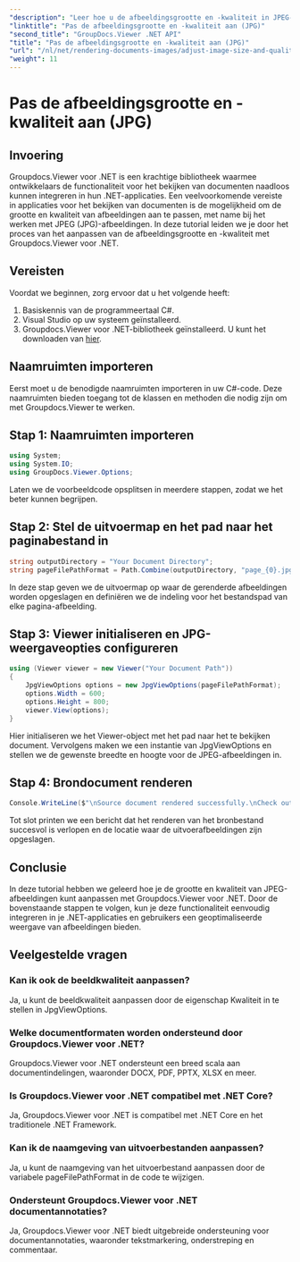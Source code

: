 ```yaml
---
"description": "Leer hoe u de afbeeldingsgrootte en -kwaliteit in JPEG-formaat kunt optimaliseren met Groupdocs.Viewer voor .NET. Verbeter de weergave van uw documenten."
"linktitle": "Pas de afbeeldingsgrootte en -kwaliteit aan (JPG)"
"second_title": "GroupDocs.Viewer .NET API"
"title": "Pas de afbeeldingsgrootte en -kwaliteit aan (JPG)"
"url": "/nl/net/rendering-documents-images/adjust-image-size-and-quality-jpg/"
"weight": 11
---
```


# Pas de afbeeldingsgrootte en -kwaliteit aan (JPG)

## Invoering
Groupdocs.Viewer voor .NET is een krachtige bibliotheek waarmee ontwikkelaars de functionaliteit voor het bekijken van documenten naadloos kunnen integreren in hun .NET-applicaties. Een veelvoorkomende vereiste in applicaties voor het bekijken van documenten is de mogelijkheid om de grootte en kwaliteit van afbeeldingen aan te passen, met name bij het werken met JPEG (JPG)-afbeeldingen. In deze tutorial leiden we je door het proces van het aanpassen van de afbeeldingsgrootte en -kwaliteit met Groupdocs.Viewer voor .NET.
## Vereisten
Voordat we beginnen, zorg ervoor dat u het volgende heeft:
1. Basiskennis van de programmeertaal C#.
2. Visual Studio op uw systeem geïnstalleerd.
3. Groupdocs.Viewer voor .NET-bibliotheek geïnstalleerd. U kunt het downloaden van [hier](https://releases.groupdocs.com/viewer/net/).

## Naamruimten importeren
Eerst moet u de benodigde naamruimten importeren in uw C#-code. Deze naamruimten bieden toegang tot de klassen en methoden die nodig zijn om met Groupdocs.Viewer te werken.
## Stap 1: Naamruimten importeren
```csharp
using System;
using System.IO;
using GroupDocs.Viewer.Options;
```

Laten we de voorbeeldcode opsplitsen in meerdere stappen, zodat we het beter kunnen begrijpen.
## Stap 2: Stel de uitvoermap en het pad naar het paginabestand in
```csharp
string outputDirectory = "Your Document Directory";
string pageFilePathFormat = Path.Combine(outputDirectory, "page_{0}.jpg");
```
In deze stap geven we de uitvoermap op waar de gerenderde afbeeldingen worden opgeslagen en definiëren we de indeling voor het bestandspad van elke pagina-afbeelding.
## Stap 3: Viewer initialiseren en JPG-weergaveopties configureren
```csharp
using (Viewer viewer = new Viewer("Your Document Path"))
{
    JpgViewOptions options = new JpgViewOptions(pageFilePathFormat);
    options.Width = 600;
    options.Height = 800;
    viewer.View(options);
}
```
Hier initialiseren we het Viewer-object met het pad naar het te bekijken document. Vervolgens maken we een instantie van JpgViewOptions en stellen we de gewenste breedte en hoogte voor de JPEG-afbeeldingen in.
## Stap 4: Brondocument renderen
```csharp
Console.WriteLine($"\nSource document rendered successfully.\nCheck output in {outputDirectory}.");
```
Tot slot printen we een bericht dat het renderen van het bronbestand succesvol is verlopen en de locatie waar de uitvoerafbeeldingen zijn opgeslagen.

## Conclusie
In deze tutorial hebben we geleerd hoe je de grootte en kwaliteit van JPEG-afbeeldingen kunt aanpassen met Groupdocs.Viewer voor .NET. Door de bovenstaande stappen te volgen, kun je deze functionaliteit eenvoudig integreren in je .NET-applicaties en gebruikers een geoptimaliseerde weergave van afbeeldingen bieden.
## Veelgestelde vragen
### Kan ik ook de beeldkwaliteit aanpassen?
Ja, u kunt de beeldkwaliteit aanpassen door de eigenschap Kwaliteit in te stellen in JpgViewOptions.
### Welke documentformaten worden ondersteund door Groupdocs.Viewer voor .NET?
Groupdocs.Viewer voor .NET ondersteunt een breed scala aan documentindelingen, waaronder DOCX, PDF, PPTX, XLSX en meer.
### Is Groupdocs.Viewer voor .NET compatibel met .NET Core?
Ja, Groupdocs.Viewer voor .NET is compatibel met .NET Core en het traditionele .NET Framework.
### Kan ik de naamgeving van uitvoerbestanden aanpassen?
Ja, u kunt de naamgeving van het uitvoerbestand aanpassen door de variabele pageFilePathFormat in de code te wijzigen.
### Ondersteunt Groupdocs.Viewer voor .NET documentannotaties?
Ja, Groupdocs.Viewer voor .NET biedt uitgebreide ondersteuning voor documentannotaties, waaronder tekstmarkering, onderstreping en commentaar.